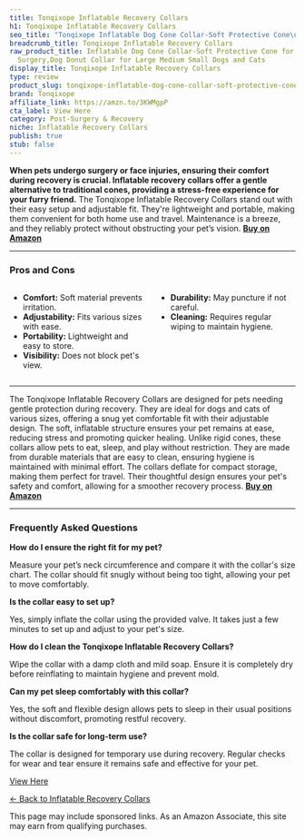 ```yaml
---
title: Tonqixope Inflatable Recovery Collars
h1: Tonqixope Inflatable Recovery Collars
seo_title: "Tonqixope Inflatable Dog Cone Collar-Soft Protective Cone\u2026"
breadcrumb_title: Tonqixope Inflatable Recovery Collars
raw_product_title: Inflatable Dog Cone Collar-Soft Protective Cone for Dogs After
  Surgery,Dog Donut Collar for Large Medium Small Dogs and Cats
display_title: Tonqixope Inflatable Recovery Collars
type: review
product_slug: tonqixope-inflatable-dog-cone-collar-soft-protective-cone-for-dogs-afte-0bab9441
brand: Tonqixope
affiliate_link: https://amzn.to/3KWMgpP
cta_label: View Here
category: Post-Surgery & Recovery
niche: Inflatable Recovery Collars
publish: true
stub: false
---
```


<div id="intro" class="full-width">
  <p><strong>When pets undergo surgery or face injuries, ensuring their comfort during recovery is crucial. Inflatable recovery collars offer a gentle alternative to traditional cones, providing a stress-free experience for your furry friend.</strong> The Tonqixope Inflatable Recovery Collars stand out with their easy setup and adjustable fit. They're lightweight and portable, making them convenient for both home use and travel. Maintenance is a breeze, and they reliably protect without obstructing your pet’s vision. <a href="https://amzn.to/3KWMgpP" rel="nofollow sponsored noopener" target="_blank"><strong>Buy on Amazon</strong></a></p>
</div>

<hr />
<h3 id="pros-cons">Pros and Cons</h3>
<div class="pc-grid" style="display:grid;grid-template-columns:1fr 1fr;gap:16px;">
  <ul>
    <li><strong>Comfort:</strong> Soft material prevents irritation.</li>
    <li><strong>Adjustability:</strong> Fits various sizes with ease.</li>
    <li><strong>Portability:</strong> Lightweight and easy to store.</li>
    <li><strong>Visibility:</strong> Does not block pet's view.</li>
  </ul>
  <ul>
    <li><strong>Durability:</strong> May puncture if not careful.</li>
    <li><strong>Cleaning:</strong> Requires regular wiping to maintain hygiene.</li>
  </ul>
</div>
<hr />

<div class="full-width">
  <p>The Tonqixope Inflatable Recovery Collars are designed for pets needing gentle protection during recovery. They are ideal for dogs and cats of various sizes, offering a snug yet comfortable fit with their adjustable design. The soft, inflatable structure ensures your pet remains at ease, reducing stress and promoting quicker healing. Unlike rigid cones, these collars allow pets to eat, sleep, and play without restriction. They are made from durable materials that are easy to clean, ensuring hygiene is maintained with minimal effort. The collars deflate for compact storage, making them perfect for travel. Their thoughtful design ensures your pet's safety and comfort, allowing for a smoother recovery process. <a href="https://amzn.to/3KWMgpP" rel="nofollow sponsored noopener" target="_blank"><strong>Buy on Amazon</strong></a></p>
</div>

<hr />
<h3 id="faqs">Frequently Asked Questions</h3>

<p><strong>How do I ensure the right fit for my pet?</strong></p>
<p>Measure your pet’s neck circumference and compare it with the collar's size chart. The collar should fit snugly without being too tight, allowing your pet to move comfortably.</p>

<p><strong>Is the collar easy to set up?</strong></p>
<p>Yes, simply inflate the collar using the provided valve. It takes just a few minutes to set up and adjust to your pet's size.</p>

<p><strong>How do I clean the Tonqixope Inflatable Recovery Collars?</strong></p>
<p>Wipe the collar with a damp cloth and mild soap. Ensure it is completely dry before reinflating to maintain hygiene and prevent mold.</p>

<p><strong>Can my pet sleep comfortably with this collar?</strong></p>
<p>Yes, the soft and flexible design allows pets to sleep in their usual positions without discomfort, promoting restful recovery.</p>

<p><strong>Is the collar safe for long-term use?</strong></p>
<p>The collar is designed for temporary use during recovery. Regular checks for wear and tear ensure it remains safe and effective for your pet.</p>
<p><a class="btn" href="https://amzn.to/3KWMgpP" target="_blank" rel="nofollow sponsored noopener">View Here</a></p>
<p><a href="/roundups/post-surgery-recovery/inflatable-recovery-collars/">← Back to Inflatable Recovery Collars</a></p>
<aside class="disclosure">This page may include sponsored links. As an Amazon Associate, this site may earn from qualifying purchases.</aside>
